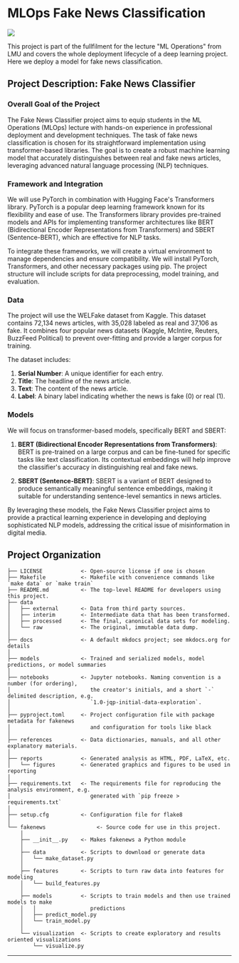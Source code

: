 # MLOps Fake News Classification

<a target="_blank" href="https://cookiecutter-data-science.drivendata.org/">
    <img src="https://img.shields.io/badge/CCDS-Project%20template-328F97?logo=cookiecutter" />
</a>

This project is part of the fullfilment for the lecture "ML Operations" from LMU and covers the whole deployment lifecycle of a deep learning project. Here we deploy a model for fake news classification.

## Project Description: Fake News Classifier

### Overall Goal of the Project

The Fake News Classifier project aims to equip students in the ML Operations (MLOps) lecture with hands-on experience in professional deployment and development techniques. The task of fake news classification is chosen for its straightforward implementation using transformer-based libraries. The goal is to create a robust machine learning model that accurately distinguishes between real and fake news articles, leveraging advanced natural language processing (NLP) techniques.

### Framework and Integration

We will use PyTorch in combination with Hugging Face's Transformers library. PyTorch is a popular deep learning framework known for its flexibility and ease of use. The Transformers library provides pre-trained models and APIs for implementing transformer architectures like BERT (Bidirectional Encoder Representations from Transformers) and SBERT (Sentence-BERT), which are effective for NLP tasks.

To integrate these frameworks, we will create a virtual environment to manage dependencies and ensure compatibility. We will install PyTorch, Transformers, and other necessary packages using pip. The project structure will include scripts for data preprocessing, model training, and evaluation.

### Data

The project will use the WELFake dataset from Kaggle. This dataset contains 72,134 news articles, with 35,028 labeled as real and 37,106 as fake. It combines four popular news datasets (Kaggle, McIntire, Reuters, BuzzFeed Political) to prevent over-fitting and provide a larger corpus for training.

The dataset includes:
1. **Serial Number**: A unique identifier for each entry.
2. **Title**: The headline of the news article.
3. **Text**: The content of the news article.
4. **Label**: A binary label indicating whether the news is fake (0) or real (1).

### Models

We will focus on transformer-based models, specifically BERT and SBERT:

1. **BERT (Bidirectional Encoder Representations from Transformers)**: BERT is pre-trained on a large corpus and can be fine-tuned for specific tasks like text classification. Its contextual embeddings will help improve the classifier's accuracy in distinguishing real and fake news.

2. **SBERT (Sentence-BERT)**: SBERT is a variant of BERT designed to produce semantically meaningful sentence embeddings, making it suitable for understanding sentence-level semantics in news articles.

By leveraging these models, the Fake News Classifier project aims to provide a practical learning experience in developing and deploying sophisticated NLP models, addressing the critical issue of misinformation in digital media.


## Project Organization

```
├── LICENSE            <- Open-source license if one is chosen
├── Makefile           <- Makefile with convenience commands like `make data` or `make train`
├── README.md          <- The top-level README for developers using this project.
├── data
│   ├── external       <- Data from third party sources.
│   ├── interim        <- Intermediate data that has been transformed.
│   ├── processed      <- The final, canonical data sets for modeling.
│   └── raw            <- The original, immutable data dump.
│
├── docs               <- A default mkdocs project; see mkdocs.org for details
│
├── models             <- Trained and serialized models, model predictions, or model summaries
│
├── notebooks          <- Jupyter notebooks. Naming convention is a number (for ordering),
│                         the creator's initials, and a short `-` delimited description, e.g.
│                         `1.0-jqp-initial-data-exploration`.
│
├── pyproject.toml     <- Project configuration file with package metadata for fakenews
│                         and configuration for tools like black
│
├── references         <- Data dictionaries, manuals, and all other explanatory materials.
│
├── reports            <- Generated analysis as HTML, PDF, LaTeX, etc.
│   └── figures        <- Generated graphics and figures to be used in reporting
│
├── requirements.txt   <- The requirements file for reproducing the analysis environment, e.g.
│                         generated with `pip freeze > requirements.txt`
│
├── setup.cfg          <- Configuration file for flake8
│
└── fakenews                <- Source code for use in this project.
    │
    ├── __init__.py    <- Makes fakenews a Python module
    │
    ├── data           <- Scripts to download or generate data
    │   └── make_dataset.py
    │
    ├── features       <- Scripts to turn raw data into features for modeling
    │   └── build_features.py
    │
    ├── models         <- Scripts to train models and then use trained models to make
    │   │                 predictions
    │   ├── predict_model.py
    │   └── train_model.py
    │
    └── visualization  <- Scripts to create exploratory and results oriented visualizations
        └── visualize.py
```

--------

